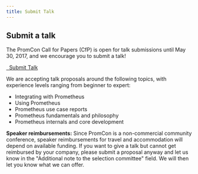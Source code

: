 ```yaml
---
title: Submit Talk
---
```


## Submit a talk

The PromCon Call for Papers (CfP) is open for talk submissions until May 30,
2017, and we encourage you to submit a talk!

<a class="btn btn-default btn-lg" href="https://docs.google.com/forms/d/e/1FAIpQLSeaCvOQ7yUatgnhY_cZo2UR9rZywml4Gt0xQDlv1srJ8k4fxw/viewform" target="_blank" role="button">
  <i class="fa fa-commenting"></i>&nbsp;&nbsp;Submit Talk
</a>

We are accepting talk proposals around the following topics, with experience
levels ranging from beginner to expert:

* Integrating with Prometheus
* Using Prometheus
* Prometheus use case reports
* Prometheus fundamentals and philosophy
* Prometheus internals and core development

**Speaker reimbursements:** Since PromCon is a non-commercial community
conference, speaker reimbursements for travel and accommodation will depend on
available funding. If you want to give a talk but cannot get reimbursed by your
company, please submit a proposal anyway and let us know in the "Additional note
to the selection committee" field. We will then let you know what we can offer.
